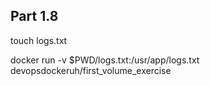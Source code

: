 ## Part 1.8

touch logs.txt

docker run -v \$PWD/logs.txt:/usr/app/logs.txt devopsdockeruh/first_volume_exercise
